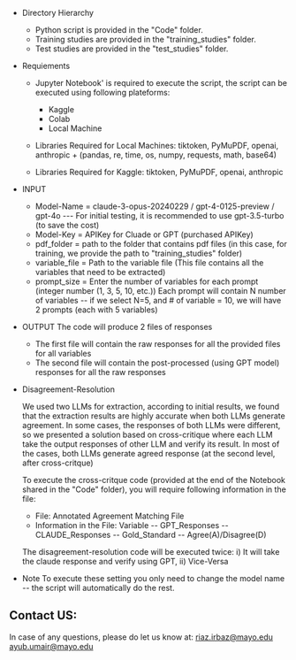 * Directory Hierarchy
  - Python script is provided in the "Code" folder.
  - Training studies are provided in the "training_studies" folder.
  - Test studies are provided in the "test_studies" folder.

* Requiements
  * Jupyter Notebook' is required to execute the script, the script can be executed using following plateforms:
    - Kaggle
    - Colab
    - Local Machine

   * Libraries Required for Local Machines: tiktoken, PyMuPDF, openai, anthropic + (pandas, re, time, os, numpy, requests, math, base64) 
   * Libraries Required for Kaggle: tiktoken, PyMuPDF, openai, anthropic

* INPUT
   - Model-Name    = claude-3-opus-20240229 / gpt-4-0125-preview / gpt-4o --- For initial testing, it is recommended to use gpt-3.5-turbo (to save the cost)
   - Model-Key     = APIKey for Cluade or GPT (purchased APIKey)
   - pdf_folder    = path to the folder that contains pdf files (in this case, for training, we provide the path to "training_studies" folder)
   - variable_file = Path to the variable file (This file contains all the variables that need to be extracted)
   - prompt_size   = Enter the number of variables for each prompt (integer number (1, 3, 5, 10, etc.)) Each prompt will contain N number of variables -- if we select N=5, and # of variable = 10, we will have 2 prompts (each with 5 variables)
   
* OUTPUT
   The code will produce 2 files of responses
   - The first file will contain the raw responses for all the provided files for all variables
   - The second file will contain the post-processed (using GPT model) responses for all the raw responses

* Disagreement-Resolution

   We used two LLMs for extraction, according to initial results, we found that the extraction results are highly accurate when both LLMs generate agreement.
   In some cases, the responses of both LLMs were different, so we presented a solution based on cross-critique where each LLM take the output responses of other LLM and verify its result.
   In most of the cases, both LLMs generate agreed response (at the second level, after cross-critque)

   To execute the cross-critque code (provided at the end of the Notebook shared in the "Code" folder), you will require following information in the file:
    - File:
      Annotated Agreement Matching File
    - Information in the File:
      Variable -- GPT_Responses -- CLAUDE_Responses -- Gold_Standard -- Agree(A)/Disagree(D)

   The disagreement-resolution code will be executed twice:
   i) It will take the claude response and verify using GPT, ii) Vice-Versa

* Note
   To execute these setting you only need to change the model name -- the script will automatically do the rest.


Contact US:
-----------
In case of any questions, please do let us know at:
riaz.irbaz@mayo.edu
ayub.umair@mayo.edu
